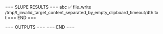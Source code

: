 === SLUPE RESULTS ===
abc ✅ file_write /tmp/t_invalid_target_content_separated_by_empty_clipboard_timeout/4th.txt
=== END ===

=== OUTPUTS ===
=== END ===